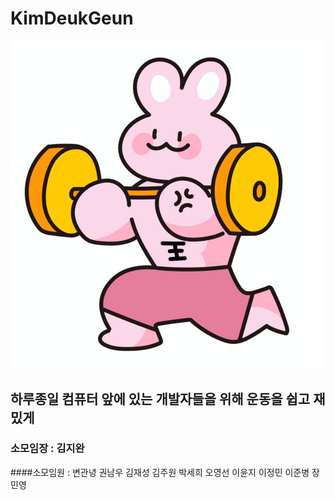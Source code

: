 # KimDeukGeun
![김두근](https://github.com/Kim-Jiwan/KimDeukGeun/blob/master/%EA%B9%80%EB%91%90%EA%B7%BC%EC%94%A8.jpg)
## 하루종일 컴퓨터 앞에 있는 개발자들을 위해 운동을 쉽고 재밌게
### 소모임장 : 김지완 
####소모임원 : 변관녕 권남우 김재성 김주원 박세희 오영선 이윤지 이정민 이준병 장민영


